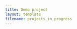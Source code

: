 ```yaml
---
title: Demo project
layout: template
filename: projects_in_progress
--- 
```




<!--<object data="{{ site.url }}{{ site.baseurl }}/2021CSHL_RuoxinLi.pdf" width="1400" height="1000" type="application/pdf"></object>-->



